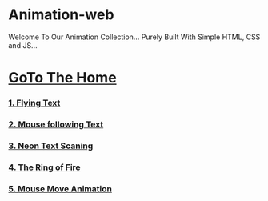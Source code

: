 # Animation-web

Welcome To Our Animation Collection...
Purely Built With Simple HTML, CSS and JS...

# [GoTo The Home](https://arif-2005.github.io/Animation-web/)
### [1. Flying Text](https://arif-2005.github.io/Animation-web/ParaFlyingLetters.html)
### [2. Mouse following Text](https://arif-2005.github.io/Animation-web/mouseFollowText.html)
### [3. Neon Text Scaning](https://arif-2005.github.io/Animation-web/neonScanedTxt.html)
### [4. The Ring of Fire](https://arif-2005.github.io/Animation-web/RingOfFire.html)
### [5. Mouse Move Animation](https://arif-2005.github.io/Animation-web/MouseMoveAnimation.html)





